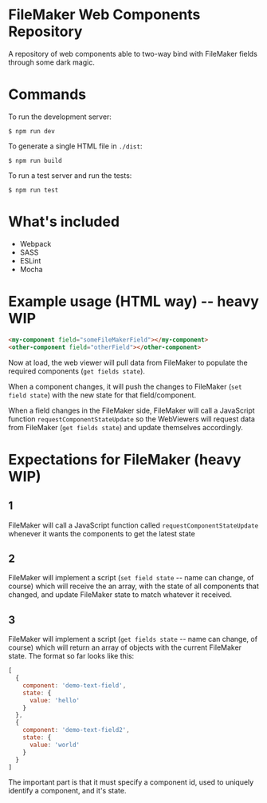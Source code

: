 # FileMaker Web Components Repository
A repository of web components able to two-way bind with FileMaker fields
through some dark magic.

# Commands
To run the development server:

    $ npm run dev

To generate a single HTML file in `./dist`:

    $ npm run build

To run a test server and run the tests:

    $ npm run test

# What's included

* Webpack
* SASS
* ESLint
* Mocha

# Example usage (HTML way) -- heavy WIP

```html
<my-component field="someFileMakerField"></my-component>
<other-component field="otherField"></other-component>
```

Now at load, the web viewer will pull data from FileMaker to populate the
required components (`get fields state`).

When a component changes, it will push the changes to FileMaker (`set field
state`) with the new state for that field/component.

When a field changes in the FileMaker side, FileMaker will call a JavaScript
function `requestComponentStateUpdate` so the WebViewers will request data
from FileMaker (`get fields state`) and update themselves accordingly.

# Expectations for FileMaker (heavy WIP)

## 1
 FileMaker will call a JavaScript function called
`requestComponentStateUpdate` whenever it wants the components to get the
latest state

## 2
FileMaker will implement a script (`set field state` -- name can
change, of course) which will receive the an array, with the state of all
components that changed, and update FileMaker state to match whatever it
received.

## 3
FileMaker will implement a script (`get fields state` -- name can change, of
course) which will return an array of objects with the current FileMaker
state. The format so far looks like this:

```javascript
[
  {
    component: 'demo-text-field',
    state: {
      value: 'hello'
    }
  },
  {
    component: 'demo-text-field2',
    state: {
      value: 'world'
    }
  }
]
```

The important part is that it must specify a component id, used to uniquely
identify a component, and it's state.

